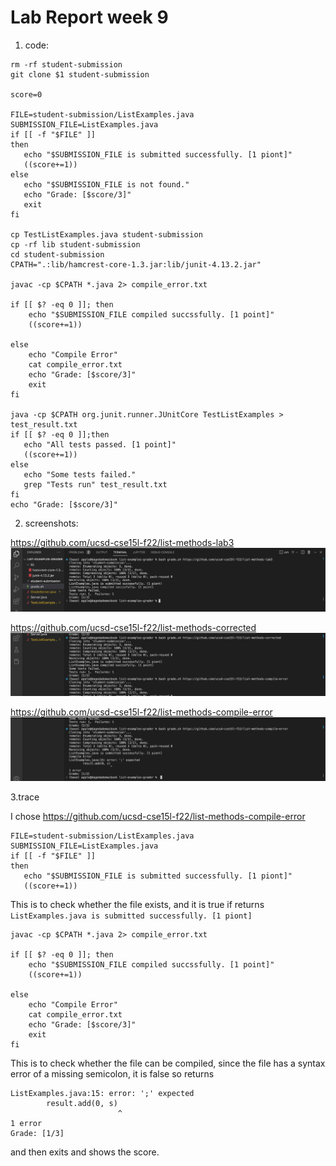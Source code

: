 # Lab Report week 9

1. code:

```
rm -rf student-submission
git clone $1 student-submission
 
score=0
 
FILE=student-submission/ListExamples.java
SUBMISSION_FILE=ListExamples.java
if [[ -f "$FILE" ]]
then
   echo "$SUBMISSION_FILE is submitted successfully. [1 piont]"
   ((score+=1))
else
   echo "$SUBMISSION_FILE is not found."
   echo "Grade: [$score/3]"
   exit
fi
 
cp TestListExamples.java student-submission
cp -rf lib student-submission
cd student-submission
CPATH=".:lib/hamcrest-core-1.3.jar:lib/junit-4.13.2.jar"
 
javac -cp $CPATH *.java 2> compile_error.txt

if [[ $? -eq 0 ]]; then
    echo "$SUBMISSION_FILE compiled succssfully. [1 point]"
    ((score+=1))
 
else
    echo "Compile Error"
    cat compile_error.txt
    echo "Grade: [$score/3]"
    exit
fi

java -cp $CPATH org.junit.runner.JUnitCore TestListExamples > test_result.txt
if [[ $? -eq 0 ]];then
   echo "All tests passed. [1 point]"
   ((score+=1))
else
   echo "Some tests failed."
   grep "Tests run" test_result.txt
fi
echo "Grade: [$score/3]"
```

2. screenshots:

https://github.com/ucsd-cse15l-f22/list-methods-lab3
![Image](pic1.png)

https://github.com/ucsd-cse15l-f22/list-methods-corrected
![Image](pic2.png)

https://github.com/ucsd-cse15l-f22/list-methods-compile-error
![Image](pic3.png)

3.trace

I chose https://github.com/ucsd-cse15l-f22/list-methods-compile-error

```
FILE=student-submission/ListExamples.java
SUBMISSION_FILE=ListExamples.java
if [[ -f "$FILE" ]]
then
   echo "$SUBMISSION_FILE is submitted successfully. [1 piont]"
   ((score+=1))
```

This is to check whether the file exists, and it is true if returns `ListExamples.java is submitted successfully. [1 piont]`

```
javac -cp $CPATH *.java 2> compile_error.txt

if [[ $? -eq 0 ]]; then
    echo "$SUBMISSION_FILE compiled succssfully. [1 point]"
    ((score+=1))
 
else
    echo "Compile Error"
    cat compile_error.txt
    echo "Grade: [$score/3]"
    exit
fi
```

This is to check whether the file can be compiled, since the file has a syntax error of a missing semicolon, 
it is false so returns 

```Compile Error
ListExamples.java:15: error: ';' expected
        result.add(0, s)
                        ^
1 error
Grade: [1/3]
```

and then exits and shows the score.
